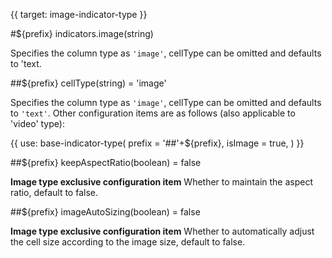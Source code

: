 {{ target: image-indicator-type }}

#${prefix} indicators.image(string)

Specifies the column type as `'image'`, cellType can be omitted and defaults to 'text.

##${prefix} cellType(string) = 'image'

Specifies the column type as `'image'`, cellType can be omitted and defaults to `'text'`. Other configuration items are as follows (also applicable to 'video' type):

{{ use: base-indicator-type(
    prefix = '##'+${prefix},
    isImage = true,
) }}

##${prefix} keepAspectRatio(boolean) = false

**Image type exclusive configuration item** Whether to maintain the aspect ratio, default to false.

##${prefix} imageAutoSizing(boolean) = false

**Image type exclusive configuration item** Whether to automatically adjust the cell size according to the image size, default to false.